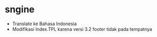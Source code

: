 # sngine
- Translate ke Bahasa Indonesia
- Modifikasi Index.TPL karena versi 3.2 footer tidak pada tempatnya
